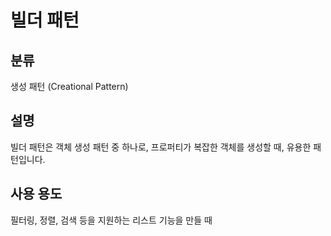 # 빌더 패턴

## 분류

생성 패턴 (Creational Pattern)

## 설명

빌더 패턴은 객체 생성 패턴 중 하나로,
프로퍼티가 복잡한 객체를 생성할 때, 유용한 패턴입니다.

## 사용 용도

필터링, 정렬, 검색 등을 지원하는 리스트 기능을 만들 때
